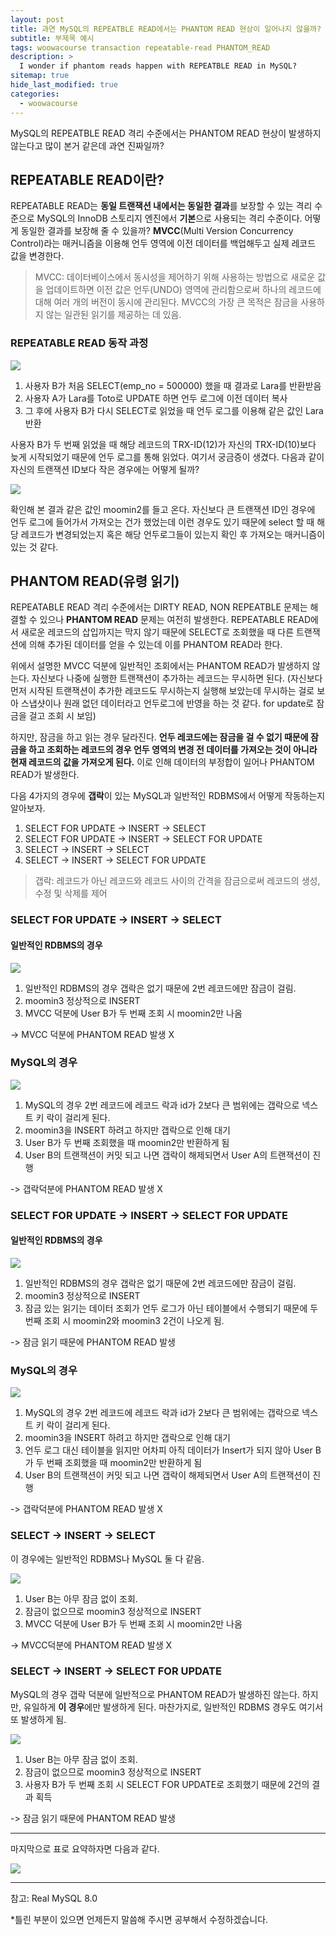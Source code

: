 ```yaml
---
layout: post
title: 과연 MySQL의 REPEATBLE READ에서는 PHANTOM READ 현상이 일어나지 않을까?
subtitle: 부제목 예시
tags: woowacourse transaction repeatable-read PHANTOM_READ
description: >
  I wonder if phantom reads happen with REPEATBLE READ in MySQL?
sitemap: true
hide_last_modified: true
categories:
  - woowacourse
---
```


MySQL의 REPEATBLE READ 격리 수준에서는 PHANTOM READ 현상이 발생하지 않는다고 많이 본거 같은데 과연 진짜일까?

## REPEATABLE READ이란?

REPEATABLE READ는 **동일 트랜잭션 내에서는 동일한 결과**를 보장할 수 있는 격리 수준으로 MySQL의 InnoDB 스토리지 엔진에서 **기본**으로 사용되는 격리 수준이다. 어떻게 동일한 결과를 보장해 줄 수 있을까? **MVCC**(Multi Version Concurrency Control)라는 매커니즘을 이용해 언두 영역에 이전 데이터를 백업해두고 실제 레코드 값을 변경한다.

> MVCC: 데이터베이스에서 동시성을 제어하기 위해 사용하는 방법으로 새로운 값을 업데이트하면 이전 값은 언두(UNDO) 영역에 관리함으로써 하나의 레코드에 대해 여러 개의 버전이 동시에 관리된다. MVCC의 가장 큰 목적은 잠금을 사용하지 않는 일관된 읽기를 제공하는 데 있음.

### REPEATABLE READ 동작 과정

![](/assets/img/blog/woowacourse/rr_1.png)

1. 사용자 B가 처음 SELECT(emp_no = 500000) 했을 때 결과로 Lara를 반환받음
2. 사용자 A가 Lara를 Toto로 UPDATE 하면 언두 로그에 이전 데이터 복사
3. 그 후에 사용자 B가 다시 SELECT로 읽었을 때 언두 로그를 이용해 같은 값인 Lara 반환

사용자 B가 두 번째 읽었을 때 해당 레코드의 TRX-ID(12)가 자신의 TRX-ID(10)보다 늦게 시작되었기 때문에 언두 로그를 통해 읽었다. 여기서 궁금증이 생겼다. 다음과 같이 자신의 트랜잭션 ID보다 작은 경우에는 어떻게 될까?

![](/assets/img/blog/woowacourse/rr_2.png)

확인해 본 결과 같은 값인 moomin2를 들고 온다. 자신보다 큰 트랜잭션 ID인 경우에 언두 로그에 들어가서 가져오는 건가 했었는데 이런 경우도 있기 때문에 select 할 때 해당 레코드가 변경되었는지 혹은 해당 언두로그들이 있는지 확인 후 가져오는 매커니즘이 있는 것 같다.

## PHANTOM READ(유령 읽기)

REPEATABLE READ 격리 수준에서는 DIRTY READ, NON REPEATBLE 문제는 해결할 수 있으나 **PHANTOM READ** 문제는 여전히 발생한다. REPEATABLE READ에서 새로운 레코드의 삽입까지는 막지 않기 때문에 SELECT로 조회했을 때 다른 트랜잭션에 의해 추가된 데이터를 얻을 수 있는데 이를 PHANTOM READ라 한다.

위에서 설명한 MVCC 덕분에 일반적인 조회에서는 PHANTOM READ가 발생하지 않는다. 자신보다 나중에 실행한 트랜잭션이 추가하는 레코드는 무시하면 된다. (자신보다 먼저 시작된 트랜잭션이 추가한 레코드도 무시하는지 실행해 보았는데 무시하는 걸로 보아 스냅샷이나 원래 없던 데이터라고 언두로그에 반영을 하는 것 같다. for update로 잠금을 걸고 조회 시 보임)

하지만, 잠금을 하고 읽는 경우 달라진다. **언두 레코드에는 잠금을 걸 수 없기 때문에 잠금을 하고 조회하는 레코드의 경우 언두 영역의 변경 전 데이터를 가져오는 것이 아니라 현재 레코드의 값을 가져오게 된다.** 이로 인해 데이터의 부정합이 일어나 PHANTOM READ가 발생한다.

다음 4가지의 경우에 **갭락**이 있는 MySQL과 일반적인 RDBMS에서 어떻게 작동하는지 알아보자.
1. SELECT FOR UPDATE -> INSERT -> SELECT
2. SELECT FOR UPDATE -> INSERT -> SELECT FOR UPDATE
3. SELECT -> INSERT -> SELECT
4. SELECT -> INSERT -> SELECT FOR UPDATE

> 갭락: 레코드가 아닌 레코드와 레코드 사이의 간격을 잠금으로써 레코드의 생성, 수정 및 삭제를 제어

### SELECT FOR UPDATE -> INSERT -> SELECT

#### 일반적인 RDBMS의 경우

![](/assets/img/blog/woowacourse/rr_3.png)

1. 일반적인 RDBMS의 경우 갭락은 없기 때문에 2번 레코드에만 잠금이 걸림.
2. moomin3 정상적으로 INSERT
3. MVCC 덕분에 User B가 두 번째 조회 시 moomin2만 나옴

-> MVCC 덕분에 PHANTOM READ 발생 X

### MySQL의 경우

![](/assets/img/blog/woowacourse/rr_4.png)

1. MySQL의 경우 2번 레코드에 레코드 락과 id가 2보다 큰 범위에는 갭락으로 넥스트 키 락이 걸리게 된다.
2. moomin3을 INSERT 하려고 하지만 갭락으로 인해 대기
3. User B가 두 번째 조회했을 때 moomin2만 반환하게 됨
4. User B의 트랜잭션이 커밋 되고 나면 갭락이 해제되면서 User A의 트랜잭션이 진행

-> 갭락덕분에 PHANTOM READ 발생 X

### SELECT FOR UPDATE -> INSERT -> SELECT FOR UPDATE

#### 일반적인 RDBMS의 경우

![](/assets/img/blog/woowacourse/rr_5.png)

1. 일반적인 RDBMS의 경우 갭락은 없기 때문에 2번 레코드에만 잠금이 걸림.
2. moomin3 정상적으로 INSERT
3. 잠금 있는 읽기는 데이터 조회가 언두 로그가 아닌 테이블에서 수행되기 때문에 두 번째 조회 시 moomin2와 moomin3 2건이 나오게 됨.

-> 잠금 읽기 때문에 PHANTOM READ 발생

### MySQL의 경우

![](/assets/img/blog/woowacourse/rr_6.png)

1. MySQL의 경우 2번 레코드에 레코드 락과 id가 2보다 큰 범위에는 갭락으로 넥스트 키 락이 걸리게 된다.
2. moomin3을 INSERT 하려고 하지만 갭락으로 인해 대기
3. 언두 로그 대신 테이블을 읽지만 어차피 아직 데이터가 Insert가 되지 않아 User B가 두 번째 조회했을 때 moomin2만 반환하게 됨
4. User B의 트랜잭션이 커밋 되고 나면 갭락이 해제되면서 User A의 트랜잭션이 진행

-> 갭락덕분에 PHANTOM READ 발생 X

### SELECT -> INSERT -> SELECT

이 경우에는 일반적인 RDBMS나 MySQL 둘 다 같음.

![](/assets/img/blog/woowacourse/rr_7.png)

1. User B는 아무 잠금 없이 조회.
2. 잠금이 없으므로 moomin3 정상적으로 INSERT
3. MVCC 덕분에 User B가 두 번째 조회 시 moomin2만 나옴

-> MVCC덕분에 PHANTOM READ 발생 X

### SELECT -> INSERT -> SELECT FOR UPDATE

MySQL의 경우 갭락 덕분에 일반적으로 PHANTOM READ가 발생하진 않는다. 하지만, 유일하게 **이 경우**에만 발생하게 된다. 마찬가지로, 일반적인 RDBMS 경우도 여기서 또 발생하게 됨.

![](/assets/img/blog/woowacourse/rr_8.png)

1. User B는 아무 잠금 없이 조회.
2. 잠금이 없으므로 moomin3 정상적으로 INSERT
3. 사용자 B가 두 번째 조회 시 SELECT FOR UPDATE로 조회했기 때문에 2건의 결과 획득

-> 잠금 읽기 때문에 PHANTOM READ 발생

---

마지막으로 표로 요약하자면 다음과 같다.

![](/assets/img/blog/woowacourse/rr_9.png)

---
참고: Real MySQL 8.0

*틀린 부분이 있으면 언제든지 말씀해 주시면 공부해서 수정하겠습니다.